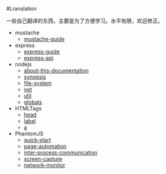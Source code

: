 #Lranslation

一些自己翻译的东西，主要是为了方便学习。水平有限，欢迎修正。

* mustache  
   * [mustache-guide](https://github.com/poppinlp/Lranslation/blob/master/mustache/mustache-guide.md)
* express
   * [express-guide](https://github.com/poppinlp/Lranslation/blob/master/express/express-guide.md)
   * [express-api](https://github.com/poppinlp/Lranslation/blob/master/express/express-api.md)
* nodejs  
   * [about-this-documentation](https://github.com/poppinlp/Lranslation/blob/master/nodejs/about-this-documentation.md)
   * [synopsis](https://github.com/poppinlp/Lranslation/blob/master/nodejs/synopsis.md)
   * [file-system](https://github.com/poppinlp/Lranslation/blob/master/nodejs/file-system.md)
   * [net](https://github.com/poppinlp/Lranslation/blob/master/nodejs/net.md)
   * [util](https://github.com/poppinlp/Lranslation/blob/master/nodejs/util.md)
   * [globals](https://github.com/poppinlp/Lranslation/blob/master/nodejs/globals.md)
* HTMLTags
   * [head](https://github.com/poppinlp/Lranslation/blob/master/HTMLTags/head.md)
   * [label](https://github.com/poppinlp/Lranslation/blob/master/HTMLTags/label.md)
   * [a](https://github.com/poppinlp/Lranslation/blob/master/HTMLTags/a.md)
* PhantomJS
   * [quick-start](https://github.com/poppinlp/Lranslation/blob/master/phantomJS/quick-start.md)
   * [page-automation](https://github.com/poppinlp/Lranslation/edit/master/phantomJS/page-automation.md)
   * [inter-process-communication](https://github.com/poppinlp/Lranslation/edit/master/phantomJS/inter-process-communication.md)
   * [screen-capture](https://github.com/poppinlp/Lranslation/edit/master/phantomJS/screen-capture.md)
   * [network-monitor](https://github.com/poppinlp/Lranslation/edit/master/phantomJS/network-monitor.md)
